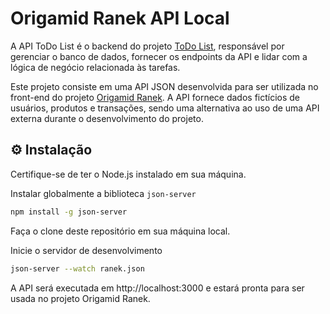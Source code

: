 
# Origamid Ranek API Local

A API ToDo List é o backend do projeto [ToDo List](https://github.com/luizchaaves/interface-to-do-list), responsável por gerenciar o banco de dados, fornecer os endpoints da API e lidar com a lógica de negócio relacionada às tarefas.

Este projeto consiste em uma API JSON desenvolvida para ser utilizada no front-end do projeto [Origamid Ranek](https://github.com/luizchaaves/origamid-ranek). A API fornece dados fictícios de usuários, produtos e transações, sendo uma alternativa ao uso de uma API externa durante o desenvolvimento do projeto.

## ⚙️ Instalação

Certifique-se de ter o Node.js instalado em sua máquina.

Instalar globalmente a biblioteca `json-server`

```bash
npm install -g json-server
```

Faça o clone deste repositório em sua máquina local.

Inicie o servidor de desenvolvimento

```bash
json-server --watch ranek.json
```

A API será executada em http://localhost:3000 e estará pronta para ser usada no projeto Origamid Ranek.

